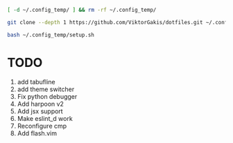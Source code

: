 ```bash
[ -d ~/.config_temp/ ] && rm -rf ~/.config_temp/

git clone --depth 1 https://github.com/ViktorGakis/dotfiles.git ~/.config_temp/

bash ~/.config_temp/setup.sh
```

# TODO

1. add tabufline
1. add theme switcher
1. Fix python debugger
1. Add harpoon v2
2. Add jsx support 
1. Make eslint_d work
1. Reconfigure cmp
1. Add flash.vim
